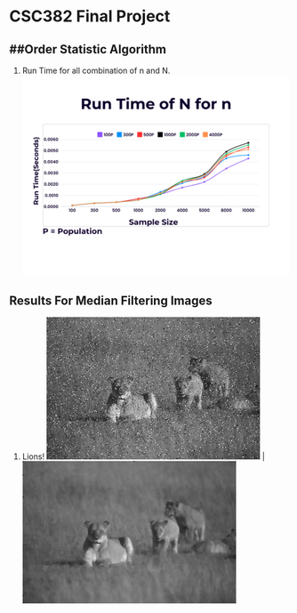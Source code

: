 CSC382 Final Project
===================

##Order Statistic Algorithm
---------------------------

1) Run Time for all combination of n and N.
  ![](https://github.com/Temur662/MedianFiltering/blob/main/CSC382AvgRunTimeGraph.png)


Results For Median Filtering Images
-----------------------------------

1) Lions!
   ![](https://github.com/Temur662/MedianFiltering/blob/main/pics/Lions.png) |![](https://github.com/Temur662/MedianFiltering/blob/main/filteredResults/3.png)
